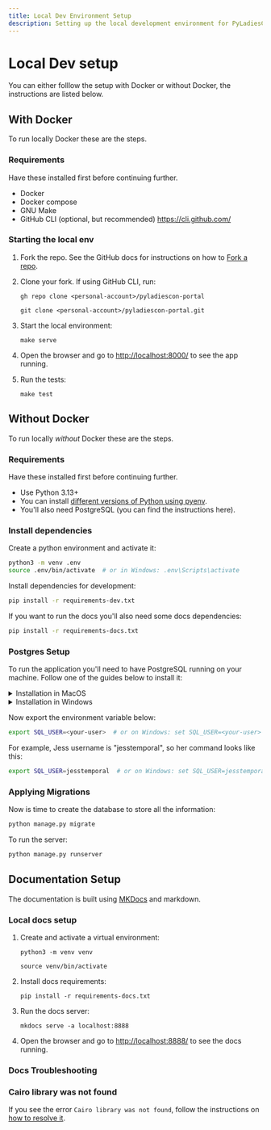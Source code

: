 ```yaml
---
title: Local Dev Environment Setup
description: Setting up the local development environment for PyLadiesCon Portal
---
```


# Local Dev setup

You can either folllow the setup with Docker or without Docker, the instructions are listed below.


## With Docker

To run locally Docker these are the steps.

### Requirements

Have these installed first before continuing further.

- Docker
- Docker compose
- GNU Make
- GitHub CLI (optional, but recommended) https://cli.github.com/

### Starting the local env

1. Fork the repo. See the GitHub docs for instructions on how to [Fork a repo](https://docs.github.com/en/pull-requests/collaborating-with-pull-requests/working-with-forks/fork-a-repo).

2. Clone your fork. If using GitHub CLI, run:

    ```
    gh repo clone <personal-account>/pyladiescon-portal
    ```

    ```
    git clone <personal-account>/pyladiescon-portal.git
    ```

3. Start the local environment:

    ```
    make serve
    ```

4. Open the browser and go to <http://localhost:8000/> to see the app running.

5. Run the tests:

    ```
    make test
    ```

## Without Docker

To run locally _without_ Docker these are the steps.

### Requirements

Have these installed first before continuing further.

- Use Python 3.13+
- You can install [different versions of Python using pyenv](https://github.com/pyenv/pyenv).
- You'll also need PostgreSQL (you can find the instructions here).

### Install dependencies

Create a python environment and activate it:

```sh
python3 -m venv .env
source .env/bin/activate  # or in Windows: .env\Scripts\activate
```

Install dependencies for development:

```sh
pip install -r requirements-dev.txt
```

If you want to run the docs you'll also need some docs dependencies:

```sh
pip install -r requirements-docs.txt
```

### Postgres Setup

To run the application you'll need to have PostgreSQL running on your machine. Follow one of the guides below to install it:

<details><summary>Installation in MacOS</summary>

1. Install PostgreSQL

```sh
brew install postgresql
```

2. Run PostgreSQL

```sh
brew services start postgresql
```
</details>

<details>
<summary>Installation in Windows</summary>

<a href="https://www.postgresql.org/download/windows/">Download the installer from here</a> and follow the screen prompts

</details>

Now export the environment variable below:

```sh
export SQL_USER=<your-user>  # or on Windows: set SQL_USER=<your-user>
```

For example, Jess username is "jesstemporal", so her command looks like this:

```sh
export SQL_USER=jesstemporal  # or on Windows: set SQL_USER=jesstemporal
```

### Applying Migrations

Now is time to create the database to store all the information:

```sh
python manage.py migrate
```

To run the server:

```sh
python manage.py runserver
```

## Documentation Setup

The documentation is built using [MKDocs](https://www.mkdocs.org/) and markdown.

### Local docs setup

1. Create and activate a virtual environment:

    ```
    python3 -m venv venv
    ```
    
    ```
    source venv/bin/activate
    ```

2. Install docs requirements:

    ```
    pip install -r requirements-docs.txt
    ```

3. Run the docs server:

    ```
    mkdocs serve -a localhost:8888
    ```

4. Open the browser and go to <http://localhost:8888/> to see the docs running.

### Docs Troubleshooting

### Cairo library was not found

If you see the error `Cairo library was not found`, follow the instructions on [how to resolve it](https://squidfunk.github.io/mkdocs-material/plugins/requirements/image-processing/?h=cairo#troubleshooting).
